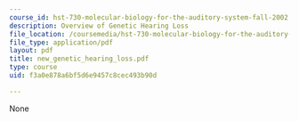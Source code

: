 ```yaml
---
course_id: hst-730-molecular-biology-for-the-auditory-system-fall-2002
description: Overview of Genetic Hearing Loss
file_location: /coursemedia/hst-730-molecular-biology-for-the-auditory-system-fall-2002/f3a0e878a6bf5d6e9457c8cec493b90d_new_genetic_hearing_loss.pdf
file_type: application/pdf
layout: pdf
title: new_genetic_hearing_loss.pdf
type: course
uid: f3a0e878a6bf5d6e9457c8cec493b90d

---
```

None